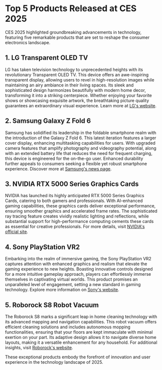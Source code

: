 
# Top 5 Products Released at CES 2025

CES 2025 highlighted groundbreaking advancements in technology, featuring five remarkable products that are set to reshape the consumer electronics landscape.

## 1. LG Transparent OLED TV
LG has taken television technology to unprecedented heights with its revolutionary Transparent OLED TV. This device offers an awe-inspiring transparent display, allowing users to revel in high-resolution images while maintaining an airy ambiance in their living spaces. Its sleek and sophisticated design harmonizes beautifully with modern home decor, transforming it into a striking centerpiece. Whether enjoying your favorite shows or showcasing exquisite artwork, the breathtaking picture quality guarantees an extraordinary visual experience. Learn more at [LG's website](https://www.lg.com/us/tvs).

## 2. Samsung Galaxy Z Fold 6
Samsung has solidified its leadership in the foldable smartphone realm with the introduction of the Galaxy Z Fold 6. This latest iteration features a larger cover display, enhancing multitasking capabilities for users. With upgraded camera features that amplify photography and videography potential, along with an extended battery life that reduces the need for frequent charging, this device is engineered for the on-the-go user. Enhanced durability further appeals to consumers seeking a flexible yet robust smartphone experience. Discover more at [Samsung's news page](https://news.samsung.com/global).

## 3. NVIDIA RTX 5000 Series Graphics Cards
NVIDIA has launched its highly anticipated RTX 5000 Series Graphics Cards, catering to both gamers and professionals. With AI-enhanced gaming capabilities, these graphics cards deliver exceptional performance, ensuring smoother graphics and accelerated frame rates. The sophisticated ray tracing feature creates vividly realistic lighting and reflections, while substantial support for high-performance computing cements these cards as essential for creative professionals. For more details, visit [NVIDIA's official site](https://www.nvidia.com/en-us/).

## 4. Sony PlayStation VR2
Embarking into the realm of immersive gaming, the Sony PlayStation VR2 captures attention with enhanced graphics and realism that elevate the gaming experience to new heights. Boasting innovative controls designed for a more intuitive gameplay approach, players can effortlessly immerse themselves in captivating virtual worlds. This product promises an unparalleled level of engagement, setting a new standard in gaming technology. Explore more information on [Sony's website](https://www.sony.com).

## 5. Roborock S8 Robot Vacuum
The Roborock S8 marks a significant leap in home cleaning technology with its advanced mapping and navigation capabilities. This robot vacuum offers efficient cleaning solutions and includes autonomous mopping functionalities, ensuring that your floors are kept immaculate with minimal exertion on your part. Its adaptive design allows it to navigate diverse home layouts, making it a versatile enhancement for any household. For additional insights, visit [Roborock's website](https://www.roborock.com).

These exceptional products embody the forefront of innovation and user experience in the technology landscape of 2025.
